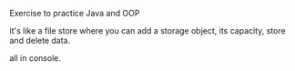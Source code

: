 <p> Exercise to practice Java and OOP</p>
<p> it's like a file store where you can add a storage object,
its capacity, store and delete data.</p>
<p> all in console.</p>